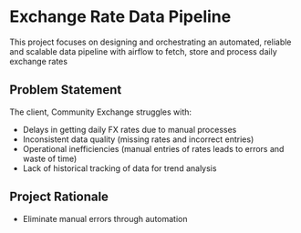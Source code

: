 # Exchange Rate Data Pipeline
This project focuses on designing and orchestrating an automated, reliable and scalable data pipeline with airflow to fetch, store and process daily exchange rates

## Problem Statement
The client, Community Exchange struggles with:
* Delays in getting daily FX rates due to manual processes
* Inconsistent data quality (missing rates and incorrect entries)
* Operational inefficiencies (manual entries of rates leads to errors and waste of time)
* Lack of historical tracking of data for trend analysis

## Project Rationale
* Eliminate manual errors through automation
